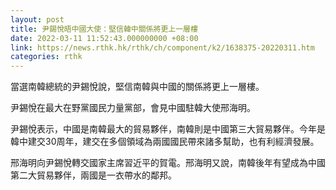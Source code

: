 ```yaml
---
layout: post
title: 尹錫悅晤中國大使：堅信韓中關係將更上一層樓
date: 2022-03-11 11:52:43.000000000 +08:00
link: https://news.rthk.hk/rthk/ch/component/k2/1638375-20220311.htm
categories: rthk
---
```


當選南韓總統的尹錫悅說，堅信南韓與中國的關係將更上一層樓。

尹錫悅在最大在野黨國民力量黨部，會見中國駐韓大使邢海明。

尹錫悅表示，中國是南韓最大的貿易夥伴，南韓則是中國第三大貿易夥伴。今年是韓中建交30周年，建交在多個領域為兩國國民帶來諸多幫助，也有利經濟發展。

邢海明向尹錫悅轉交國家主席習近平的賀電。邢海明又說，南韓後年有望成為中國第二大貿易夥伴，兩國是一衣帶水的鄰邦。

